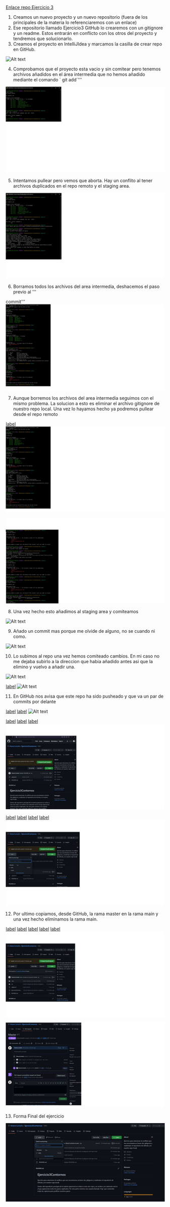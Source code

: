 
[Enlace repo Ejercicio 3](https://github.com/MateoCarballo/Ejercicio3Contornos)

1. Creamos un nuevo proyecto y un nuevo repositorio (fuera de los principales de la materia lo referenciaremos con un enlace)
2. Ese repositorio llamado Ejercicio3 GitHub lo crearemos con un gitignore y un readme.
Estos entrarán en conflicto con los otros del proyecto y tendremos que solucionarlo.
3. Creamos el proyecto en IntelliJIdea y marcamos la casilla de crear repo en GitHub.

![Alt text](img/1%20Foto%20creaci%C3%B3n%20proyecto%20con%20la%20casilla%20crear%20repositorio.jpg)

4. Comprobamos que el proyecto esta vacio y sin comitear pero tenemos archivos añadidos en el área intermedia que no hemos añadido mediante el comando  ´ git add´<nombre fichero>''' 

![Alt text](img/2.%20Primeros%20comandos%20Git%20se%20muestra%20que%20no%20hay%20commit%20ni%20nada%20hecho.jpg)

5. Intentamos pullear pero vemos que aborta. Hay un conflito al tener archivos duplicados en el repo remoto y el staging area.

![Alt text](img/3.%20Fallo%20por%20conflicto.jpg)

6. Borramos todos los archivos del area intermedia, deshacemos el paso previo al ''' 

commit'''![Alt text](img/4.%20Borrando%20del%20area%20intermedia.jpg)

7. Aunque borremos los archivos del area intermedia seguimos con el mismo problema. La solucion a esto es eliminar el archivo gitignore de nuestro repo local. Una vez lo hayamos hecho ya podremos pullear desde el repo remoto

[label](img/5.%20Vuelve%20a%20salir%20el%20error%20de%20conflicto%20aun%20habiendo%20quitado%20todos%20los%20elementos%20del%20area%20intermedia.jpg%0D) ![Alt text](img/4.%20Borrando%20del%20area%20intermedia.jpg)


![Alt text](img/6.%20Borrar%20el%20gitignore%20local%20y%20pullear%20el%20repo%20remoto.jpg)


8. Una vez hecho esto añadimos al staging area y comiteamos

![Alt text](img/7.%20A%C3%B1adimos%20de%20nuevo%20al%20staging%20area%20y%20comiteamos.jpg)

9. Añado un commit mas porque me olvide de alguno, no se cuando ni como.

![Alt text](img/8.No%20me%20dejaba%20comitear%20me%20faltaba%20algo%20por%20a%C3%B1adir(problema%20solucionado%20con%20otro%20commit).jpg)

10. Lo subimos al repo una vez hemos comiteado cambios. En mi caso no me dejaba subirlo a la direccion que habia añadido antes asi que la elimino y vuelvo a añadir una.

![Alt text](img/8.No%20me%20dejaba%20comitear%20me%20faltaba%20algo%20por%20a%C3%B1adir(problema%20solucionado%20con%20otro%20commit).jpg)

[label](img/9.%20No%20me%20deja%20subirlo%20con%20el%20remoto%20a%C3%B1adido%20al%20principio%20lo%20borramos%20y%20volvemos%20a%20intentarlojpg.jpg%0D) ![Alt text](img/8.No%20me%20dejaba%20comitear%20me%20faltaba%20algo%20por%20a%C3%B1adir(problema%20solucionado%20con%20otro%20commit).jpg)

11. En GitHub nos avisa que este repo ha sido pusheado y que va un par de commits por delante

[label](img/10.%20En%20Github%20ya%20nos%20avisa%20que%20ha%20sido%20pusheado%20.jpg%0D) [label](img/8.No%20me%20dejaba%20comitear%20me%20faltaba%20algo%20por%20a%C3%B1adir(problema%20solucionado%20con%20otro%20commit).jpg%0D) ![Alt text](img/9.%20No%20me%20deja%20subirlo%20con%20el%20remoto%20a%C3%B1adido%20al%20principio%20lo%20borramos%20y%20volvemos%20a%20intentarlojpg.jpg)


[label](img/10.1%20.jpg%0D) [label](img/8.No%20me%20dejaba%20comitear%20me%20faltaba%20algo%20por%20a%C3%B1adir(problema%20solucionado%20con%20otro%20commit).jpg%0D) [label](img/9.%20No%20me%20deja%20subirlo%20con%20el%20remoto%20a%C3%B1adido%20al%20principio%20lo%20borramos%20y%20volvemos%20a%20intentarlojpg.jpg%0D) ![Alt text](img/10.%20En%20Github%20ya%20nos%20avisa%20que%20ha%20sido%20pusheado%20.jpg)


[label](img/10.2%20.jpg%0D) [label](img/8.No%20me%20dejaba%20comitear%20me%20faltaba%20algo%20por%20a%C3%B1adir(problema%20solucionado%20con%20otro%20commit).jpg%0D) [label](img/9.%20No%20me%20deja%20subirlo%20con%20el%20remoto%20a%C3%B1adido%20al%20principio%20lo%20borramos%20y%20volvemos%20a%20intentarlojpg.jpg%0D) [label](img/10.%20En%20Github%20ya%20nos%20avisa%20que%20ha%20sido%20pusheado%20.jpg%0D) ![Alt text](img/10.1%20.jpg)

12. Por ultimo copiamos, desde GitHub, la rama master en la rama main y una vez hecho eliminamos la rama main.

[label](img/11.%20Copia%20master%20en%20main%20y%20despues%20elimino%20la%20rama%20master(pusheada%20desde%20el%20remoto).jpg%0D) [label](img/8.No%20me%20dejaba%20comitear%20me%20faltaba%20algo%20por%20a%C3%B1adir(problema%20solucionado%20con%20otro%20commit).jpg%0D) [label](img/9.%20No%20me%20deja%20subirlo%20con%20el%20remoto%20a%C3%B1adido%20al%20principio%20lo%20borramos%20y%20volvemos%20a%20intentarlojpg.jpg%0D) [label](img/10.%20En%20Github%20ya%20nos%20avisa%20que%20ha%20sido%20pusheado%20.jpg%0D) [label](img/10.1%20.jpg%0D) ![Alt text](img/10.2%20.jpg)


![Alt text](img/11.1_____%20.jpg)

13. Forma Final del ejercicio

![Alt text](img/12.jpg)
